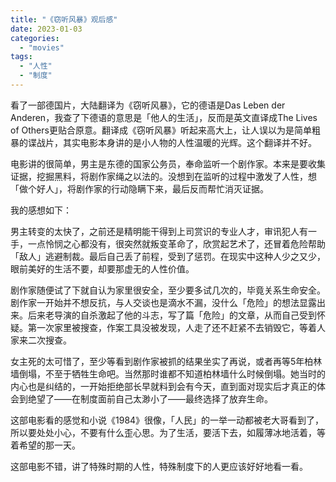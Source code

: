 ```yaml
---
title: "《窃听风暴》观后感"
date: 2023-01-03
categories: 
  - "movies"
tags: 
  - "人性"
  - "制度"
---
```


看了一部德国片，大陆翻译为《窃听风暴》，它的德语是Das Leben der Anderen，我查了下德语的意思是「他人的生活」，反而是英文直译成The Lives of Others更贴合原意。翻译成《窃听风暴》听起来高大上，让人误以为是简单粗暴的谍战片，其实电影本身讲的是小人物的人性温暖的光辉。这个翻译并不好。

电影讲的很简单，男主是东德的国家公务员，奉命监听一个剧作家。本来是要收集证据，挖掘黑料，将剧作家绳之以法的。没想到在监听的过程中激发了人性，想「做个好人」，将剧作家的行动隐瞒下来，最后反而帮忙消灭证据。

我的感想如下：

男主转变的太快了，之前还是精明能干得到上司赏识的专业人才，审讯犯人有一手，一点怜悯之心都没有，很突然就叛变革命了，欣赏起艺术了，还冒着危险帮助「敌人」逃避制裁。最后自己丢了前程，受到了惩罚。在现实中这种人少之又少，眼前美好的生活不要，却要那虚无的人性价值。

剧作家随便试了下就自认为家里很安全，至少要多试几次的，毕竟关系生命安全。剧作家一开始并不想反抗，与人交谈也是滴水不漏，没什么「危险」的想法显露出来。后来老导演的自杀激起了他的斗志，写了篇「危险」的文章，从而自己受到怀疑。第一次家里被搜查，作案工具没被发现，人走了还不赶紧不去销毁它，等着人家来二次搜查。

女主死的太可惜了，至少等看到剧作家被抓的结果坐实了再说，或者再等5年柏林墙倒塌，不至于牺牲生命吧。当然那时谁都不知道柏林墙什么时候倒塌。她当时的内心也是纠结的，一开始拒绝部长早就料到会有今天，直到面对现实后才真正的体会到绝望了——在制度面前自己太渺小了——最终选择了放弃生命。

这部电影看的感觉和小说《1984》很像，「人民」的一举一动都被老大哥看到了，所以要处处小心，不要有什么歪心思。为了生活，要活下去，如履薄冰地活着，等着希望的那一天。

这部电影不错，讲了特殊时期的人性，特殊制度下的人更应该好好地看一看。
